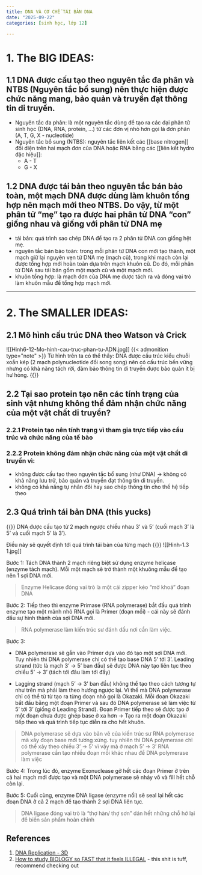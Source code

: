 ```yaml
---
title: DNA VÀ CƠ CHẾ TÁI BẢN DNA
date: "2025-09-22"
categories: [sinh học, lớp 12]

---
```

# 1. The BIG IDEAS:
## 1.1 DNA được cấu tạo theo nguyên tắc đa phân và NTBS (Nguyên tắc bổ sung) nên thực hiện được chức năng mang, bảo quản và truyền đạt thông tin di truyền.
- Nguyên tắc đa phân: là một nguyên tắc dùng để tạo ra các đại phân tử sinh học (DNA, RNA, protein, …) từ các đơn vị nhỏ hơn gọi là đơn phân (A, T, G, X - nucleotide)
- Nguyên tắc bổ sung (NTBS): nguyên tắc liên kết các [[base nitrogen]] đối diện trên hai mạch đơn của DNA hoặc RNA bằng các [[liên kết hydro đặc hiệu]]:
	- A - T
	- G - X 
## 1.2 DNA được tái bản theo nguyên tắc bán bảo toàn, một mạch DNA được dùng làm khuôn tổng hợp nên mạch mới theo NTBS. Do vậy, từ một phân tử “mẹ” tạo ra được hai phân tử DNA “con” giống nhau và giống với phân tử DNA mẹ
- tái bản: quá trình sao chép DNA để tạo ra 2 phân tử DNA con giống hệt mẹ.
- nguyên tắc bán bảo toàn: trong mỗi phân tử DNA con mới tạo thành, một mạch giữ lại nguyên vẹn từ DNA mẹ (mạch cũ), trong khi mạch còn lại được tổng hợp mới hoàn toàn dựa trên mạch khuôn cũ. Do đó, mỗi phân tử DNA sau tái bản gồm một mạch cũ và một mạch mới.
- khuôn tổng hợp: là mạch đơn của DNA mẹ được tách ra và đóng vai trò làm khuôn mẫu để tổng hợp mạch mới.
---
# 2. The SMALLER IDEAS:
## 2.1 Mô hình cấu trúc DNA theo Watson và Crick
![[Hinh6-12-Mo-hinh-cau-truc-phan-tu-ADN.jpg]]
{{< admonition type="note" >}}
Từ hình trên ta có thể thấy:
DNA được cấu trúc kiểu chuỗi xoắn kép (2 mạch polynucleotide đối song song) nên có cấu trúc bền vững nhưng có khả năng tách rời, đảm bảo thông tin di truyền được bảo quản ít bị hư hỏng.
{{</admonition>}}
## 2.2 Tại sao protein tạo nên các tính trạng của sinh vật nhưng không thể đảm nhận chức năng của một vật chất di truyền?

### 2.2.1 Protein tạo nên tính trạng vì tham gia trực tiếp vào cấu trúc và chức năng của tế bào 

### 2.2.2 Protein không đảm nhận chức năng của một vật chất di truyền vì:

- không được cấu tạo theo nguyên tắc bổ sung (như DNA) → không có khả năng lưu trữ, bảo quản và truyền đạt thông tin di truyền.
- không có khả năng tự nhân đôi hay sao chép thông tin cho thế hệ tiếp theo

## 2.3 Quá trình tái bản DNA (this yucks)

{{<admonition type ="warning">}}
DNA được cấu tạo từ 2 mạch ngược chiều nhau 3’ và 5’ 
(cuối mạch 3’ là 5’ và cuối mạch 5’ là 3’).

Điều này sẽ quyết định tới quá trình tái bản của từng mạch
{{</admonition>}}
![[Hinh-1.3 1.jpg]]

Bước 1: Tách DNA thành 2 mạch riêng biệt sử dụng enzyme helicase (enzyme tách mạch). Mỗi một mạch sẽ trở thành một khuông mẫu để tạo nên 1 sợi DNA mới. 

> Enzyme Helicase đóng vai trò là một cái zipper kéo “mở khoá” đoạn DNA

Bước 2: Tiếp theo thì enzyme Primase (RNA polymerase) bắt đầu quá trình
enzyme tạo một mảnh nhỏ RNA gọi là Primer (đoạn mồi) - cái này sẽ đánh dấu sự hình thành của sợi DNA mới.

> RNA polymerase làm kiến trúc sư đánh dấu nơi cần làm việc.

Bước 3: 
- DNA polymerase sẽ gắn vào Primer dựa vào đó tạo một sợi DNA mới. Tuy nhiên thì DNA polymerase chỉ có thể tạo base DNA 5’ tới 3’. Leading strand (tức là mạch 3’ → 5’ ban đầu) sẽ được DNA này tạo liên tục theo chiều 5’ → 3’ (tách tới đâu làm tới đấy)

- Lagging strand (mạch 5’ → 3’ ban đầu) không thể tạo theo cách tương tự như trên mà phải làm theo hướng ngược lại. Vì thế mà DNA polymerase chỉ có thể từ từ tạo ra từng đoạn nhỏ gọi là Okazaki. Mỗi đoạn Okazaki bắt đầu bằng một đoạn Primer và sau đó DNA polymerase sẽ làm việc từ 5’ tới 3’ (giống ở Leading Strand). Đoạn Primer tiếp theo sẽ được tạo ở một đoạn chưa được ghép base ở xa hơn → Tạo ra một đoạn Okazaki tiếp theo và quá trình tiếp tục diễn ra cho hết khuôn.

>DNA polymerase sẽ dựa vào bản vẽ của kiến trúc sư RNA polymerase mà xây đoạn base mới tương xứng. tuy nhiên thì DNA polymerase chỉ có thể xây theo chiều 3’ → 5’ vì vậy mà ở mạch 5’ → 3’ RNA polymerase cần tạo nhiều đoạn mồi khác nhau để DNA polymerase làm việc

Bước 4: Trong lúc đó, enzyme Exonuclease gỡ hết các đoạn Primer ở trên cả hai mạch mới được tạo và một DNA polymerase sẽ nhảy vô và fill hết chỗ còn lại.

Bước 5: Cuối cùng, enzyme DNA ligase (enzyme nối) sẽ seal lại hết các đoạn DNA ở cả 2 mạch để tạo thành 2 sợi DNA liên tục.

> DNA ligase đóng vai trò là “thợ hàn/ thợ  sơn” dán hết những chỗ hở lại để biến sản phẩm hoàn chỉnh
## References
1. [DNA Replication - 3D](https://www.youtube.com/watch?v=TNKWgcFPHqw)
2. [How to study BIOLOGY so FAST that it feels ILLEGAL](https://www.youtube.com/watch?v=-qU1mQ0ilxo) - this shit is tuff, recommend checking out